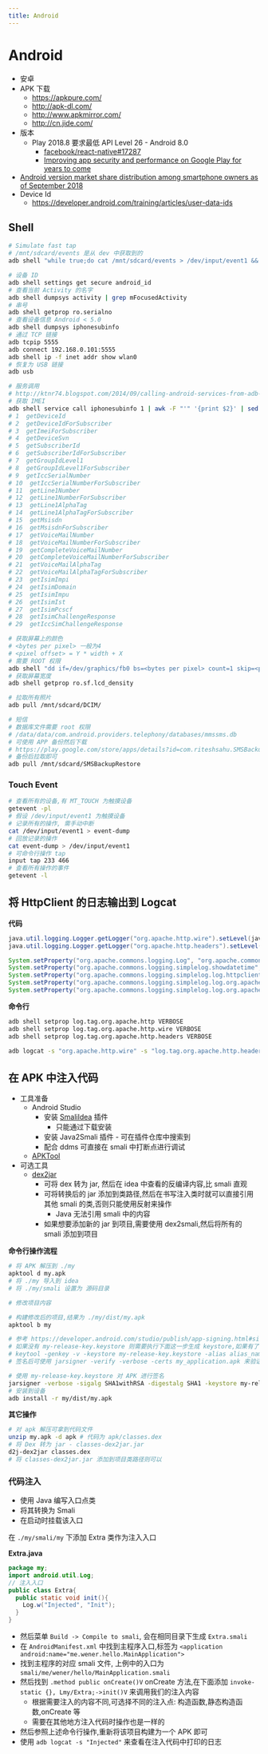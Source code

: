 ```yaml
---
title: Android
---
```


# Android

- 安卓
- APK 下载
  - https://apkpure.com/
  - http://apk-dl.com/
  - http://www.apkmirror.com/
  - http://cn.jide.com/
- 版本
  - Play 2018.8 要求最低 API Level 26 - Android 8.0
    - [facebook/react-native#17287](https://github.com/facebook/react-native/issues/17287)
    - [Improving app security and performance on Google Play for years to come](https://android-developers.googleblog.com/2017/12/improving-app-security-and-performance.html)
- [Android version market share distribution among smartphone owners as of September 2018](https://www.statista.com/statistics/271774/share-of-android-platforms-on-mobile-devices-with-android-os/)
- Device Id
  - https://developer.android.com/training/articles/user-data-ids

## Shell

```bash
# Simulate fast tap
# /mnt/sdcard/events 是从 dev 中获取到的
adb shell "while true;do cat /mnt/sdcard/events > /dev/input/event1 && sleep 0.01; done;"

# 设备 ID
adb shell settings get secure android_id
# 查看当前 Activity 的名字
adb shell dumpsys activity | grep mFocusedActivity
# 串号
adb shell getprop ro.serialno
# 查看设备信息 Android < 5.0
adb shell dumpsys iphonesubinfo
# 通过 TCP 链接
adb tcpip 5555
adb connect 192.168.0.101:5555
adb shell ip -f inet addr show wlan0
# 恢复为 USB 链接
adb usb

# 服务调用
# http://ktnr74.blogspot.com/2014/09/calling-android-services-from-adb-shell.html
# 获取 IMEI
adb shell service call iphonesubinfo 1 | awk -F "'" '{print $2}' | sed 's/[^0-9A-F]*//g' | tr -d '\n' && echo
# 1  getDeviceId
# 2  getDeviceIdForSubscriber
# 3  getImeiForSubscriber
# 4  getDeviceSvn
# 5  getSubscriberId
# 6  getSubscriberIdForSubscriber
# 7  getGroupIdLevel1
# 8  getGroupIdLevel1ForSubscriber
# 9  getIccSerialNumber
# 10  getIccSerialNumberForSubscriber
# 11  getLine1Number
# 12  getLine1NumberForSubscriber
# 13  getLine1AlphaTag
# 14  getLine1AlphaTagForSubscriber
# 15  getMsisdn
# 16  getMsisdnForSubscriber
# 17  getVoiceMailNumber
# 18  getVoiceMailNumberForSubscriber
# 19  getCompleteVoiceMailNumber
# 20  getCompleteVoiceMailNumberForSubscriber
# 21  getVoiceMailAlphaTag
# 22  getVoiceMailAlphaTagForSubscriber
# 23  getIsimImpi
# 24  getIsimDomain
# 25  getIsimImpu
# 26  getIsimIst
# 27  getIsimPcscf
# 28  getIsimChallengeResponse
# 29  getIccSimChallengeResponse

# 获取屏幕上的颜色
# <bytes per pixel> 一般为4
# <pixel offset> = Y * width + X
# 需要 ROOT 权限
adb shell "dd if=/dev/graphics/fb0 bs=<bytes per pixel> count=1 skip=<pixel offset> 2>/dev/null | hd"
# 获取屏幕宽度
adb shell getprop ro.sf.lcd_density

# 拉取所有照片
adb pull /mnt/sdcard/DCIM/

# 短信
# 数据库文件需要 root 权限
# /data/data/com.android.providers.telephony/databases/mmssms.db
# 可使用 APP 备份然后下载
# https://play.google.com/store/apps/details?id=com.riteshsahu.SMSBackupRestore
# 备份后拉取即可
adb pull /mnt/sdcard/SMSBackupRestore
```

### Touch Event

```bash
# 查看所有的设备,有 MT_TOUCH 为触摸设备
getevent -pl
# 假设 /dev/input/event1 为触摸设备
# 记录所有的操作, 需手动中断
cat /dev/input/event1 > event-dump
# 回放记录的操作
cat event-dump > /dev/input/event1
# 可命令行操作 tap
input tap 233 466
# 查看所有操作的事件
getevent -l
```

<!-- while true;do { cat tap-dump > /dev/input/event1; usleep 500; } done -->

## 将 HttpClient 的日志输出到 Logcat

**代码**

```java
java.util.logging.Logger.getLogger("org.apache.http.wire").setLevel(java.util.logging.Level.FINEST);
java.util.logging.Logger.getLogger("org.apache.http.headers").setLevel(java.util.logging.Level.FINEST);

System.setProperty("org.apache.commons.logging.Log", "org.apache.commons.logging.impl.SimpleLog");
System.setProperty("org.apache.commons.logging.simplelog.showdatetime", "true");
System.setProperty("org.apache.commons.logging.simplelog.log.httpclient.wire", "debug");
System.setProperty("org.apache.commons.logging.simplelog.log.org.apache.http", "debug");
System.setProperty("org.apache.commons.logging.simplelog.log.org.apache.http.headers", "debug");
```

**命令行**

```bash
adb shell setprop log.tag.org.apache.http VERBOSE
adb shell setprop log.tag.org.apache.http.wire VERBOSE
adb shell setprop log.tag.org.apache.http.headers VERBOSE

adb logcat -s "org.apache.http.wire" -s "log.tag.org.apache.http.headers" -s "org.apache.http"
```

## 在 APK 中注入代码

- 工具准备
  - Android Studio
    - 安装 [SmaliIdea](https://github.com/JesusFreke/smali/wiki/smalidea) 插件
      - 只能通过下载安装
    - 安装 Java2Smali 插件 - 可在插件仓库中搜索到
    - 配合 ddms 可直接在 smali 中打断点进行调试
  - [APKTool](http://ibotpeaches.github.io/Apktool/documentation)
- 可选工具
  - [dex2jar](https://github.com/pxb1988/dex2jar)
    - 可将 dex 转为 jar, 然后在 idea 中查看的反编译内容,比 smali 直观
    - 可将转换后的 jar 添加到类路径,然后在书写注入类时就可以直接引用其他 smali 的类,否则只能使用反射来操作
      - Java 无法引用 smali 中的内容
    - 如果想要添加新的 jar 到项目,需要使用 dex2smali,然后将所有的 smali 添加到项目

**命令行操作流程**

```bash
# 将 APK 解压到 ./my
apktool d my.apk
# 将 ./my 导入到 idea
# 将 ./my/smali 设置为 源码目录

# 修改项目内容

# 构建修改后的项目,结果为 ./my/dist/my.apk
apktool b my

# 参考 https://developer.android.com/studio/publish/app-signing.html#signing-manually
# 如果没有 my-release-key.keystore 则需要执行下面这一步生成 keystore,如果有了,则可以跳过
# keytool -genkey -v -keystore my-release-key.keystore -alias alias_name -keyalg RSA -keysize 2048 -validity 10000
# 签名后可使用 jarsigner -verify -verbose -certs my_application.apk 来验证签名

# 使用 my-release-key.keystore 对 APK 进行签名
jarsigner -verbose -sigalg SHA1withRSA -digestalg SHA1 -keystore my-release-key.keystore my/dist/my.apk alias_name
# 安装到设备
adb install -r my/dist/my.apk
```

**其它操作**

```bash
# 对 apk 解压可拿到代码文件
unzip my.apk -d apk # 代码为 apk/classes.dex
# 将 Dex 转为 jar - classes-dex2jar.jar
d2j-dex2jar classes.dex
# 将 classes-dex2jar.jar 添加到项目类路径则可以
```

### 代码注入

- 使用 Java 编写入口点类
- 将其转换为 Smali
- 在启动时挂载该入口

在 `./my/smali/my` 下添加 Extra 类作为注入入口

**Extra.java**

```java
package my;
import android.util.Log;
// 注入入口
public class Extra{
  public static void init(){
    Log.w("Injected", "Init");
  }
}
```

- 然后菜单 `Build -> Compile to smali`, 会在相同目录下生成 `Extra.smali`
- 在 `AndroidManifest.xml` 中找到主程序入口,标签为 `<application android:name="me.wener.hello.MainApplication">`
- 找到主程序的对应 smali 文件, 上例中的入口为 `smali/me/wener/hello/MainApplication.smali`
- 然后找到 `.method public onCreate()V` onCreate 方法,在下面添加 `invoke-static {}, Lmy/Extra;->init()V` 来调用我们的注入内容
  - 根据需要注入的内容不同,可选择不同的注入点: 构造函数,静态构造函数,onCreate 等
  - 需要在其他地方注入代码时操作也是一样的
- 然后参照上述命令行操作,重新将该项目构建为一个 APK 即可
- 使用 `adb logcat -s "Injected"` 来查看在注入代码中打印的日志
